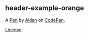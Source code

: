 header-example-orange
---------------------


A [Pen](https://codepen.io/aidanatakishieva/pen/MWbRwVr) by [Aidan](https://codepen.io/aidanatakishieva) on [CodePen](https://codepen.io).

[License](https://codepen.io/aidanatakishieva/pen/MWbRwVr/license).